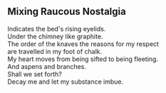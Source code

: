 Mixing Raucous Nostalgia
------------------------
Indicates the bed's rising eyelids.  
Under the chimney like graphite.  
The order of the knaves the reasons for my respect  
are travelled in my foot of chalk.  
My heart moves from being sifted to being fleeting.  
And aspens and branches.  
Shall we set forth?  
Decay me and let my substance imbue.  
